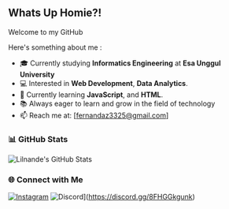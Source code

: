 ## Whats Up Homie?!
Welcome to my GitHub

Here's something about me :

- 🎓 Currently studying **Informatics Engineering** at **Esa Unggul University**
- 💻 Interested in **Web Development**, **Data Analytics**.
- 🌱 Currently learning **JavaScript**, and **HTML**.
- 📚 Always eager to learn and grow in the field of technology
- 📫 Reach me at: [fernandaz3325@gmail.com]

### 📊 GitHub Stats
![Lilnande's GitHub Stats](https://github-readme-stats.vercel.app/api?username=lilnande7&show_icons=true&theme=tokyonight)


### 🌐 Connect with Me
[![Instagram](https://img.shields.io/badge/-Instagram-333333?style=flat&logo=instagram)](https://www.instagram.com/f.adnan07/)
![Discord](https://img.shields.io/discord/1130836535328133133)](https://discord.gg/8FHGGkgunk)
